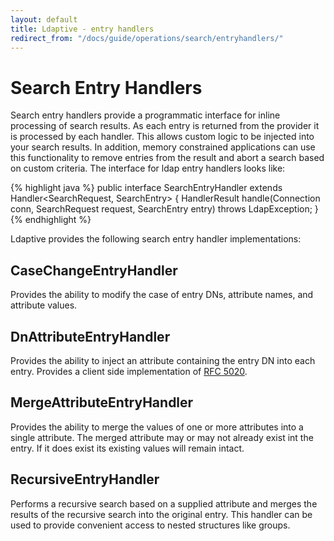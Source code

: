 ```yaml
---
layout: default
title: Ldaptive - entry handlers
redirect_from: "/docs/guide/operations/search/entryhandlers/"
---
```


# Search Entry Handlers

Search entry handlers provide a programmatic interface for inline processing of search results. As each entry is returned from the provider it is processed by each handler. This allows custom logic to be injected into your search results. In addition, memory constrained applications can use this functionality to remove entries from the result and abort a search based on custom criteria. The interface for ldap entry handlers looks like:

{% highlight java %}
public interface SearchEntryHandler extends Handler<SearchRequest, SearchEntry>
{
  HandlerResult<SearchEntry> handle(Connection conn, SearchRequest request, SearchEntry entry) throws LdapException;
}
{% endhighlight %}

Ldaptive provides the following search entry handler implementations:

## CaseChangeEntryHandler

Provides the ability to modify the case of entry DNs, attribute names, and attribute values.

## DnAttributeEntryHandler

Provides the ability to inject an attribute containing the entry DN into each entry. Provides a client side implementation of [RFC 5020](http://tools.ietf.org/html/rfc5020).

## MergeAttributeEntryHandler

Provides the ability to merge the values of one or more attributes into a single attribute. The merged attribute may or may not already exist int the entry. If it does exist its existing values will remain intact.

## RecursiveEntryHandler

Performs a recursive search based on a supplied attribute and merges the results of the recursive search into the original entry. This handler can be used to provide convenient access to nested structures like groups.

